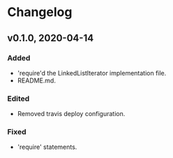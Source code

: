 # Changelog

## v0.1.0, 2020-04-14

### Added

- 'require'd the LinkedListIterator implementation file.
- README.md.

### Edited

- Removed travis deploy configuration.

### Fixed

- 'require' statements.
